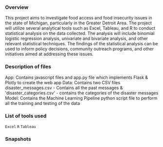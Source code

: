 ### Overview
This project aims to investigate food access and food insecurity issues in the state of Michigan, particularly in the Greater Detroit Area. The project will utilize several analytical tools such as Excel, Tableau, and R to conduct statistical analysis on the data collected. The analysis will include binomial logistic regression analysis, univariate and bivariate analysis, and other relevant statistical techniques. The findings of the statistical analysis can be used to inform policy decisions, community outreach programs, and other initiatives aimed at addressing these issues.

### Description of files
App: Contains javascript files and app.py file which implements Flask & Plotly to create the web app
Data: Contains two CSV files disaster_messages.csv - Contains all the past messages & 'disaster_categories.csv' - contains the categories of the disaster messages
Model: Contains the Machine Learning Pipeline python script file to perform all the training and testing of the data

### List of tools used
`Excel` `R` `Tableau`

### Snapshots
